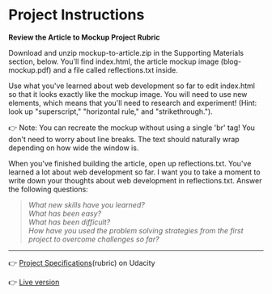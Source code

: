 # Project Instructions
**Review the Article to Mockup Project Rubric**

Download and unzip mockup-to-article.zip in the Supporting Materials section, below. You'll find index.html, the article mockup image (blog-mockup.pdf) and a file called reflections.txt inside.

Use what you've learned about web development so far to edit index.html so that it looks exactly like the mockup image. You will need to use new elements, which means that you'll need to research and experiment! (Hint: look up "superscript," "horizontal rule," and "strikethrough."). 

:point_right: Note: You can recreate the mockup without using a single 'br' tag! You don't need to worry about line breaks. 
The text should naturally wrap depending on how wide the window is.

When you've finished building the article, open up reflections.txt. You've learned a lot about web development so far. I want you to take a moment to write down your thoughts about web development in reflections.txt. Answer the following questions:

> _What new skills have you learned?_\
> _What has been easy?_\
> _What has been difficult?_\
> _How have you used the problem solving strategies from the first project to overcome challenges so far?_

******

:point_right: [Project Specifications](https://review.udacity.com/#!/rubrics/145/view)(rubric) on Udacity

:point_right: [Live version](https://jtrfs.github.io/mockup-to-article/)
